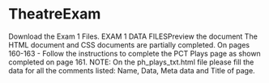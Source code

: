 # TheatreExam
Download the Exam 1 Files.  EXAM 1 DATA FILESPreview the document  The HTML document and CSS documents are partially completed.    On pages 160-163 - Follow the instructions to complete the PCT Plays page as shown completed on page 161.  NOTE:  On the ph_plays_txt.html file please fill the data for all the comments listed:  Name, Data, Meta data and Title of page.

